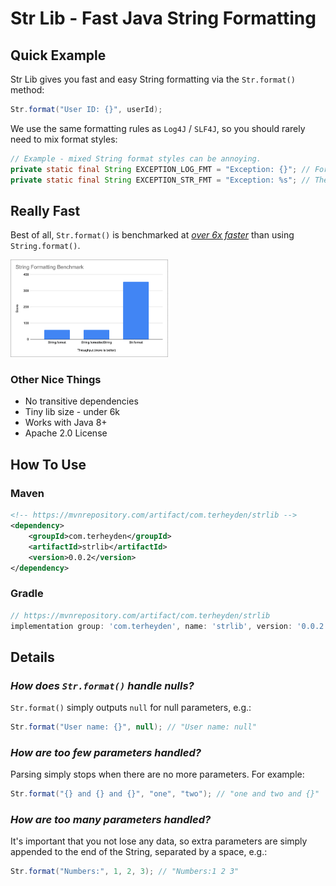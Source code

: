 # Str Lib - Fast Java String Formatting

## Quick Example

Str Lib gives you fast and easy String formatting via the `Str.format()` method:

```java
Str.format("User ID: {}", userId);
```

We use the same formatting rules as `Log4J` / `SLF4J`,
so you should rarely need to mix format styles:

```java
// Example - mixed String format styles can be annoying.
private static final String EXCEPTION_LOG_FMT = "Exception: {}"; // For logging.
private static final String EXCEPTION_STR_FMT = "Exception: %s"; // Then another for String.format() !
```

## Really Fast

Best of all, `Str.format()` is benchmarked at [_over 6x faster_](https://docs.google.com/spreadsheets/d/1JRzrd1Zg731FyFR1mDesbG92YXBgDZcpPaMTyMu6v7s/edit?usp=sharing) than using `String.format()`.

<img src="docs/strlib-benchmark.png" width="50%">

### Other Nice Things

- No transitive dependencies
- Tiny lib size - under 6k
- Works with Java 8+
- Apache 2.0 License

## How To Use

### Maven

```xml
<!-- https://mvnrepository.com/artifact/com.terheyden/strlib -->
<dependency>
    <groupId>com.terheyden</groupId>
    <artifactId>strlib</artifactId>
    <version>0.0.2</version>
</dependency>
```

### Gradle

```groovy
// https://mvnrepository.com/artifact/com.terheyden/strlib
implementation group: 'com.terheyden', name: 'strlib', version: '0.0.2'
```

## Details

### _How does `Str.format()` handle nulls?_

`Str.format()` simply outputs `null` for null parameters, e.g.:

```java
Str.format("User name: {}", null); // "User name: null"
```

### _How are too few parameters handled?_

Parsing simply stops when there are no more parameters. For example:

```java
Str.format("{} and {} and {}", "one", "two"); // "one and two and {}"
```

### _How are too many parameters handled?_

It's important that you not lose any data, so extra parameters are simply appended to the end of
the String, separated by a space, e.g.:

```java
Str.format("Numbers:", 1, 2, 3); // "Numbers:1 2 3"
```
